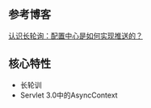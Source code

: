 ## 参考博客
[认识长轮询：配置中心是如何实现推送的？](https://mp.weixin.qq.com/s/YjvL0sUTGHxR3GJFqrP8qg)

## 核心特性
- 长轮训
- Servlet 3.0中的AsyncContext
